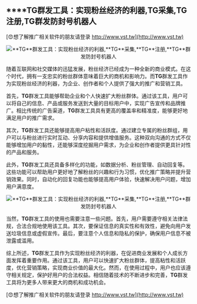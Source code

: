 ## ****TG**群发工具：实现粉丝经济的利器,**TG**采集,**TG**注册,**TG**群发防封号机器人**

[😍想了解推广相关软件的朋友请登录 http://www.vst.tw](http://www.vst.tw)

 <center><img src="https://vst.tw/MP4/tuiguang/png/2.png" alt="**TG**群发工具：实现粉丝经济的利器,**TG**采集,**TG**注册,**TG**群发防封号机器人"></center>

随着互联网和社交媒体的迅猛发展，粉丝经济已经成为一种全新的商业模式。在这个时代，拥有一支忠实的粉丝群体意味着巨大的商机和影响力。而**TG**群发工具作为实现粉丝经济的利器，为企业、创作者和个人提供了强大的推广和营销工具。

首先，**TG**群发工具能够帮助企业和个人快速扩大粉丝群体。通过该工具，用户可以将自己的信息、产品或服务发送到大量的目标用户中，实现广告宣传和品牌推广。相比传统的广告渠道，**TG**群发工具具有更高的覆盖率和精准度，能够更好地满足用户的推广需求。

其次，**TG**群发工具还能够提高用户粘性和活跃度。通过建立专属的粉丝群组，用户可以与粉丝进行实时互动、分享内容和提供增值服务。这种双向沟通的方式不仅能够增加用户的黏性，还能够深度挖掘用户需求，为企业和创作者提供更具针对性的产品和服务。

此外，**TG**群发工具还具备多样化的功能，如数据分析、粉丝管理、自动回复等。这些功能可以帮助用户更好地了解粉丝的兴趣和行为习惯，优化推广策略并提升营销效果。同时，自动化的回复功能也能够提高用户体验，快速解决用户问题，增加用户满意度。

 <center><img src="https://vst.tw/MP4/tuiguang/png/7.png" alt="**TG**群发工具：实现粉丝经济的利器,**TG**采集,**TG**注册,**TG**群发防封号机器人"></center>

当然，**TG**群发工具的使用也需要注意一些问题。首先，用户需要遵守相关法律法规，合法合规地使用该工具。其次，要保证信息的真实性和有效性，避免向用户发送垃圾信息或虚假宣传。最后，要注意个人信息和隐私的保护，确保用户信息不被泄露或滥用。

综上所述，**TG**群发工具作为实现粉丝经济的利器，在促进商业发展和个人成长方面发挥着重要作用。通过该工具，用户可以快速扩大粉丝群体，提高粘性和活跃度，优化营销策略，实现商业价值的最大化。然而，在使用过程中，用户也应该遵守相关规定，保护好用户的合法权益。相信随着技术的不断进步和完善，**TG**群发工具将为更多人带来更大的商机和成功机会。

[😍想了解推广相关软件的朋友请登录 http://www.vst.tw](http://www.vst.tw)



